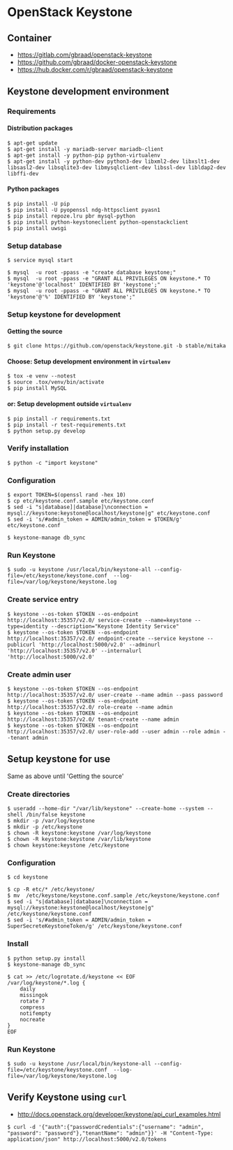 OpenStack Keystone
==================


## Container

  * https://gitlab.com/gbraad/openstack-keystone
  * https://github.com/gbraad/docker-openstack-keystone
  * https://hub.docker.com/r/gbraad/openstack-keystone

Keystone development environment
--------------------------------

### Requirements

#### Distribution packages
```
$ apt-get update
$ apt-get install -y mariadb-server mariadb-client
$ apt-get install -y python-pip python-virtualenv
$ apt-get install -y python-dev python3-dev libxml2-dev libxslt1-dev libsasl2-dev libsqlite3-dev libmysqlclient-dev libssl-dev libldap2-dev libffi-dev
```

#### Python packages
```
$ pip install -U pip
$ pip install -U pyopenssl ndg-httpsclient pyasn1
$ pip install repoze.lru pbr mysql-python
$ pip install python-keystoneclient python-openstackclient
$ pip install uwsgi
```


### Setup database

```
$ service mysql start
```

```
$ mysql  -u root -ppass -e "create database keystone;"
$ mysql  -u root -ppass -e "GRANT ALL PRIVILEGES ON keystone.* TO 'keystone'@'localhost' IDENTIFIED BY 'keystone';"
$ mysql  -u root -ppass -e "GRANT ALL PRIVILEGES ON keystone.* TO 'keystone'@'%' IDENTIFIED BY 'keystone';"
```

### Setup keystone for development


#### Getting the source
```
$ git clone https://github.com/openstack/keystone.git -b stable/mitaka
```


#### Choose: Setup development environment in `virtualenv`
```
$ tox -e venv --notest
$ source .tox/venv/bin/activate
$ pip install MySQL
```

#### or: Setup development outside `virtualenv`
```
$ pip install -r requirements.txt
$ pip install -r test-requirements.txt
$ python setup.py develop
```

### Verify installation
```
$ python -c "import keystone"
```

### Configuration
```
$ export TOKEN=$(openssl rand -hex 10)
$ cp etc/keystone.conf.sample etc/keystone.conf
$ sed -i "s|database]|database]\nconnection = mysql://keystone:keystone@localhost/keystone|g" etc/keystone.conf
$ sed -i 's/#admin_token = ADMIN/admin_token = $TOKEN/g' etc/keystone.conf
```

```
$ keystone-manage db_sync
```


### Run Keystone
```
$ sudo -u keystone /usr/local/bin/keystone-all --config-file=/etc/keystone/keystone.conf  --log-file=/var/log/keystone/keystone.log
```


### Create service entry

```
$ keystone --os-token $TOKEN --os-endpoint http://localhost:35357/v2.0/ service-create --name=keystone --type=identity --description="Keystone Identity Service"
$ keystone --os-token $TOKEN --os-endpoint http://localhost:35357/v2.0/ endpoint-create --service keystone --publicurl 'http://localhost:5000/v2.0' --adminurl 'http://localhost:35357/v2.0' --internalurl 'http://localhost:5000/v2.0'
```

### Create admin user

```
$ keystone --os-token $TOKEN --os-endpoint http://localhost:35357/v2.0/ user-create --name admin --pass password
$ keystone --os-token $TOKEN --os-endpoint http://localhost:35357/v2.0/ role-create --name admin
$ keystone --os-token $TOKEN --os-endpoint http://localhost:35357/v2.0/ tenant-create --name admin
$ keystone --os-token $TOKEN --os-endpoint http://localhost:35357/v2.0/ user-role-add --user admin --role admin --tenant admin
```


Setup keystone for use
----------------------
Same as above until 'Getting the source'

### Create directories

```
$ useradd --home-dir "/var/lib/keystone" --create-home --system --shell /bin/false keystone
$ mkdir -p /var/log/keystone
$ mkdir -p /etc/keystone
$ chown -R keystone:keystone /var/log/keystone
$ chown -R keystone:keystone /var/lib/keystone
$ chown keystone:keystone /etc/keystone
```

### Configuration
```
$ cd keystone
```

```
$ cp -R etc/* /etc/keystone/
$ mv  /etc/keystone/keystone.conf.sample /etc/keystone/keystone.conf
$ sed -i "s|database]|database]\nconnection = mysql://keystone:keystone@localhost/keystone|g" /etc/keystone/keystone.conf
$ sed -i 's/#admin_token = ADMIN/admin_token = SuperSecreteKeystoneToken/g' /etc/keystone/keystone.conf
```

### Install
```
$ python setup.py install
$ keystone-manage db_sync
```

```
$ cat >> /etc/logrotate.d/keystone << EOF
/var/log/keystone/*.log {
    daily
    missingok
    rotate 7
    compress
    notifempty
    nocreate
}
EOF
```

### Run Keystone

```
$ sudo -u keystone /usr/local/bin/keystone-all --config-file=/etc/keystone/keystone.conf  --log-file=/var/log/keystone/keystone.log
```


## Verify Keystone using `curl`

  * http://docs.openstack.org/developer/keystone/api_curl_examples.html

```
$ curl -d '{"auth":{"passwordCredentials":{"username": "admin", "password": "password"},"tenantName": "admin"}}' -H "Content-Type: application/json" http://localhost:5000/v2.0/tokens
```
